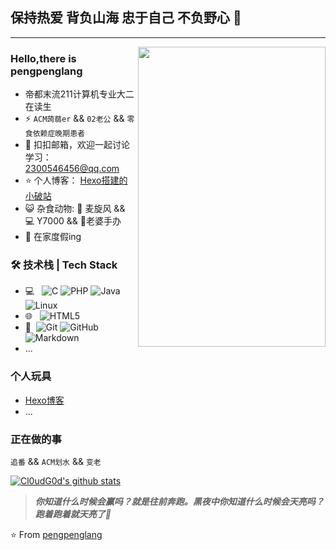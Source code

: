 ## 保持热爱 背负山海 忠于自己 不负野心 👋
---
<img align="right" alt="" src="https://gitee.com/pengpenglang/blogimg/raw/master/img/avatar_back.webp" style="max-width:100%;" width="300px" height="480px"/>

### Hello,there is pengpenglang 

- 帝都末流211计算机专业大二在读生
- ⚡ `ACM蒟蒻er` && `02老公` && `零食依赖症晚期患者`
- 💬 扣扣邮箱，欢迎一起讨论学习：[2300546456@qq.com](mailto:2300546456@qq.com)
- ⭐ 个人博客： [Hexo搭建的小破站](https://pengpenglang.vip/)
- 😺 杂食动物: 🍹 麦旋风 && 💻 Y7000 && 🎁老婆手办
- 📆 在家度假ing


### 🛠 技术栈 | Tech Stack

- 💻 &#160; 
![C](https://img.shields.io/badge/C-%E8%AF%AD%E8%A8%80-red)
![PHP](https://img.shields.io/badge/PHP-5-brightgreen)
![Java](https://img.shields.io/badge/-Java-333333?style=flat&logo=Java&logoColor=007396)
![Linux](https://img.shields.io/badge/-Linux-333333?style=flat&logo=Linux&logoColor=FCC624)
- 🌐 &#160; ![HTML5](https://img.shields.io/badge/-HTML5-333333?style=flat&logo=HTML5)
- 🔧 &#160;![Git](https://img.shields.io/badge/-Git-333333?style=flat&logo=git)
![GitHub](https://img.shields.io/badge/-GitHub-333333?style=flat&logo=github)
![Markdown](https://img.shields.io/badge/-Markdown-333333?style=flat&logo=markdown)
- ...

### 个人玩具
- [Hexo博客](https://pengpenglang.vip/)
- ...

### 正在做的事
`追番` && `ACM划水` && `变老`

[![Cl0udG0d's github stats](https://github-readme-stats.vercel.app/api?username=pengpenglang&show_icons=true&theme=dark)](https://github.com/anuraghazra/github-readme-stats)

> ***你知道什么时候会赢吗？就是往前奔跑。黑夜中你知道什么时候会天亮吗？跑着跑着就天亮了🏃***


⭐️ From [pengpenglang](https://github.com/pengpenglang)

